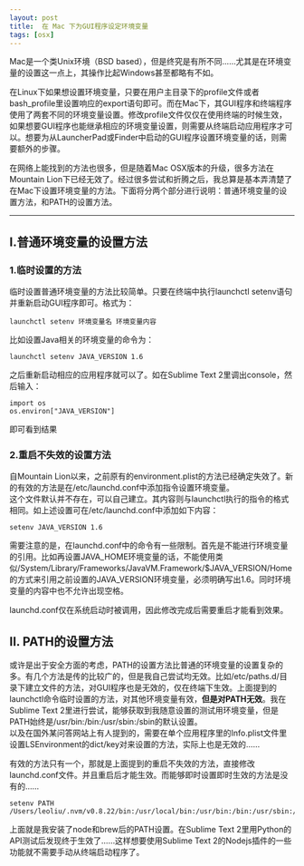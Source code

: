 ```yaml
---
layout: post
title:  在 Mac 下为GUI程序设定环境变量
tags: [osx]
---
```


Mac是一个类Unix环境（BSD based），但是终究是有所不同……尤其是在环境变量的设置这一点上，其操作比起Windows甚至都略有不如。

在Linux下如果想设置环境变量，只要在用户主目录下的profile文件或者bash_profile里设置响应的export语句即可。而在Mac下，其GUI程序和终端程序使用了两套不同的环境变量设置。修改profile文件仅仅在使用终端的时候生效，如果想要GUI程序也能继承相应的环境变量设置，则需要从终端启动应用程序才可以。想要为从LauncherPad或Finder中启动的GUI程序设置环境变量的话，则需要额外的步骤。

在网络上能找到的方法也很多，但是随着Mac OSX版本的升级，很多方法在Mountain Lion下已经无效了。经过很多尝试和折腾之后，我总算是基本弄清楚了在Mac下设置环境变量的方法。下面将分两个部分进行说明：普通环境变量的设置方法，和PATH的设置方法。  

* * *

## I.普通环境变量的设置方法

### 1.临时设置的方法

临时设置普通环境变量的方法比较简单。只要在终端中执行launchctl setenv语句并重新启动GUI程序即可。格式为：
    
    launchctl setenv 环境变量名 环境变量内容

比如设置Java相关的环境变量的命令为：
    
    launchctl setenv JAVA_VERSION 1.6

之后重新启动相应的应用程序就可以了。如在Sublime Text 2里调出console，然后输入：
    
    import os
    os.environ["JAVA_VERSION"]

即可看到结果

### 2.重启不失效的设置方法

自Mountain Lion以来，之前原有的environment.plist的方法已经确定失效了。新的有效的方法是在/etc/launchd.conf中添加指令设置环境变量。  
这个文件默认并不存在，可以自己建立。其内容则与launchctl执行的指令的格式相同。如上述设置可在/etc/launchd.conf中添加如下内容：
    
    setenv JAVA_VERSION 1.6

需要注意的是，在launchd.conf中的命令有一些限制。首先是不能进行环境变量的引用。比如再设置JAVA_HOME环境变量的话，不能使用类似/System/Library/Frameworks/JavaVM.Framework/$JAVA_VERSION/Home的方式来引用之前设置的JAVA_VERSION环境变量，必须明确写出1.6。同时环境变量的内容中也不允许出现空格。

launchd.conf仅在系统启动时被调用，因此修改完成后需要重启才能看到效果。

## II. PATH的设置方法

或许是出于安全方面的考虑，PATH的设置方法比普通的环境变量的设置复杂的多。有几个方法是传的比较广的，但是我自己尝试均无效。比如/etc/paths.d/目录下建立文件的方法，对GUI程序也是无效的，仅在终端下生效。上面提到的launchctl命令临时设置的方法，对其他环境变量有效，**但是对PATH无效**。我在Sublime Text 2里进行尝试，能够获取到我随意设置的测试用环境变量，但是PATH始终是/usr/bin:/bin:/usr/sbin:/sbin的默认设置。  
以及在国外某问答网站上有人提到的，需要在单个应用程序里的Info.plist文件里设置LSEnvironment的dict/key对来设置的方法，实际上也是无效的……

有效的方法只有一个，那就是上面提到的重启不失效的方法，直接修改launchd.conf文件。并且重启后才能生效。而能够即时设置即时生效的方法是没有的……
    
    setenv PATH /Users/leoliu/.nvm/v0.8.22/bin:/usr/local/bin:/usr/bin:/bin:/usr/sbin:/sbin

上面就是我安装了node和brew后的PATH设置。在Sublime Text 2里用Python的API测试后发现终于生效了……这样想要使用Sublime Text 2的Nodejs插件的一些功能就不需要手动从终端启动程序了。